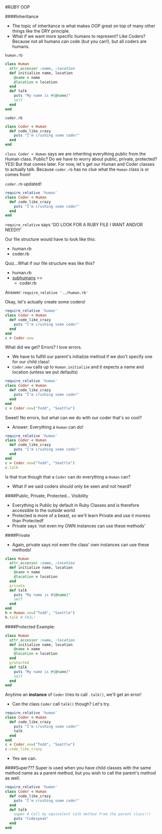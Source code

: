 #RUBY OOP

####Inheritance
- The topic of inheritance is what makes OOP great on top of many other things like the DRY principle.
- What if we want more specific humans to represent? Like Coders? Because not all humans can code (but you can!), but all coders are humans.

`human.rb`
```ruby
class Human
  attr_accessor :name, :location
  def initialize name, location
    @name = name
    @location = location
  end
  def talk
    puts "My name is #{@name}"
    self
  end
end
```

`coder.rb`
```ruby
class Coder < Human
  def code_like_crazy
    puts "I'm crushing some code!"
  end
end
```
`class Coder < Human` says we are inheriting everything public from the Human class.  Public?  Do we have to worry about public, private, protected? YES! But that comes later. For now, let's get our Human and Coder classes to actually talk.  Because `coder.rb` has no clue what the `Human` class is or comes from!

`coder.rb` updated!
```ruby
require_relative 'human'
class Coder < Human
  def code_like_crazy
    puts "I'm crushing some code!"
  end
end
```
`require_relative` says 'GO LOOK FOR A RUBY FILE I WANT AND/OR NEED!!!'

Our file structure would have to look like this:
- human.rb
- coder.rb

Quiz...What if our file structure was like this?
- human.rb
- <u>subhumans</u> >>
    - coder.rb

Answer:
`require_relative '../human.rb'`

Okay, let's actually create some coders!
```ruby
require_relative 'human'
class Coder < Human
  def code_like_crazy
    puts "I'm crushing some code!"
  end
end
c = Coder.new
```
What did we get? Errors? I love errors.
- We have to fulfill our parent's initialize method if we don't specify one for our child class!
- `Coder.new` calls up to `Human.initialize` and it expects a name and location (unless we put defaults)

```ruby
require_relative 'human'
class Coder < Human
  def code_like_crazy
    puts "I'm crushing some code!"
  end
end
c = Coder.new("Todd", "Seattle")
```
Sweet! No errors, but what can we do with our coder that's so cool?
- Answer: Everything a `Human` can do!
```ruby
require_relative 'human'
class Coder < Human
  def code_like_crazy
    puts "I'm crushing some code!"
  end
end
c = Coder.new("Todd", "Seattle")
c.talk
```
Is that true though that a `Coder` can do everything a `Human` can?
- What if we said coders should only be seen and not heard?

####Public, Private, Protected... Visibility
- Everything is Public by default in Ruby Classes and is therefore accessible to the outside world  
- Protected is more of a beast, so we'll learn Private and use it moreso than Protectedf
- Private says 'not even my OWN instances can use these methods'

####Private
- Again, private says not even the class' own instances can use these methods!
```ruby
class Human
  attr_accessor :name, :location
  def initialize name, location
    @name = name
    @location = location
  end
  private
  def talk
    puts "My name is #{@name}"
    self
  end
end
h = Human.new("Todd", "Seattle")
h.talk # FAIL!
```
####Protected
Example:
```ruby
class Human
  attr_accessor :name, :location
  def initialize name, location
    @name = name
    @location = location
  end
  protected
  def talk
    puts "My name is #{@name}"
    self
  end
end
```
Anytime an <b>instance</b> of `Coder` tries to call `.talk()`, we'll get an error!
- Can the class `Coder` call `talk()` though? Let's try.
```ruby
require_relative 'human'
class Coder < Human
  def code_like_crazy
    puts "I'm crushing some code!"
    talk
  end
end
c = Coder.new("Todd", "Seattle")
c.code_like_crazy
```
- Yes we can.

####Super???
Super is used when you have child classes with the same method name as a parent method, but you wish to call the parent's method as well.
```ruby
require_relative 'human'
class Coder < Human
  def code_like_crazy
    puts "I'm crushing some code!"
  end
  def talk
    super # Call my equivalent talk method from the parent class!!!
    puts "Codespeak"
  end
end
```
